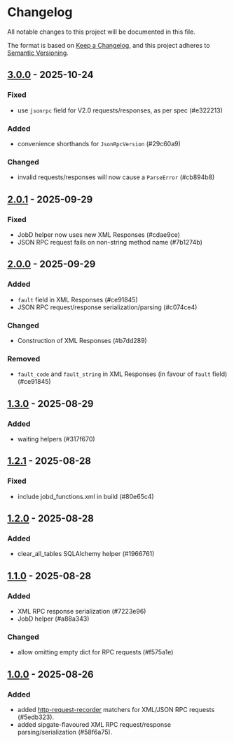 # Changelog

All notable changes to this project will be documented in this file.

The format is based on [Keep a Changelog](https://keepachangelog.com/en/1.1.0/),
and this project adheres to [Semantic Versioning](https://semver.org/spec/v2.0.0.html).

## [3.0.0] - 2025-10-24

### Fixed

- use `jsonrpc` field for V2.0 requests/responses, as per spec (#e322213)

### Added

- convenience shorthands for `JsonRpcVersion` (#29c60a9)

### Changed

- invalid requests/responses will now cause a `ParseError` (#cb894b8)

## [2.0.1] - 2025-09-29

### Fixed

- JobD helper now uses new XML Responses (#cdae9ce)
- JSON RPC request fails on non-string method name (#7b1274b)

## [2.0.0] - 2025-09-29

### Added

- `fault` field in XML Responses (#ce91845)
- JSON RPC request/response serialization/parsing (#c074ce4)

### Changed

- Construction of XML Responses (#b7dd289)

### Removed

- `fault_code` and `fault_string` in XML Responses (in favour of `fault` field) (#ce91845)

## [1.3.0] - 2025-08-29

### Added

- waiting helpers (#317f670)

## [1.2.1] - 2025-08-28

### Fixed

- include jobd_functions.xml in build (#80e65c4)

## [1.2.0] - 2025-08-28

### Added

- clear_all_tables SQLAlchemy helper (#1966761)

## [1.1.0] - 2025-08-28

### Added

- XML RPC response serialization (#7223e96)
- JobD helper (#a88a343)

### Changed

- allow omitting empty dict for RPC requests (#f575a1e)

## [1.0.0] - 2025-08-26

### Added

- added [http-request-recorder](https://github.com/sipgate/http-request-recorder) matchers for XML/JSON RPC requests (#5edb323).
- added sipgate-flavoured XML RPC request/response parsing/serialization (#58f6a75).

[3.0.0]: https://github.com/sipgate/sipgate-e2e-test-utils/compare/v2.0.1...v3.0.0
[2.0.1]: https://github.com/sipgate/sipgate-e2e-test-utils/compare/v2.0.0...v2.0.1
[2.0.0]: https://github.com/sipgate/sipgate-e2e-test-utils/compare/v1.3.0...v2.0.0
[1.3.0]: https://github.com/sipgate/sipgate-e2e-test-utils/compare/v1.2.1...v1.3.0
[1.2.1]: https://github.com/sipgate/sipgate-e2e-test-utils/compare/v1.2.0...v1.2.1
[1.2.0]: https://github.com/sipgate/sipgate-e2e-test-utils/compare/v1.1.0...v1.2.0
[1.1.0]: https://github.com/sipgate/sipgate-e2e-test-utils/compare/v1.0.0...v1.1.0
[1.0.0]: https://github.com/sipgate/sipgate-e2e-test-utils/releases/tag/v1.0.0
